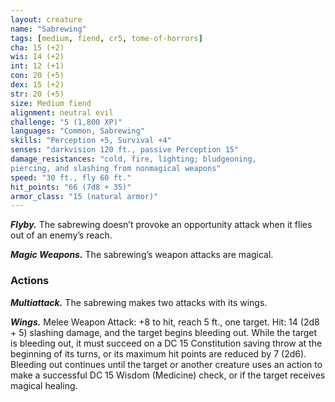 ```yaml
---
layout: creature
name: "Sabrewing"
tags: [medium, fiend, cr5, tome-of-horrors]
cha: 15 (+2)
wis: 14 (+2)
int: 12 (+1)
con: 20 (+5)
dex: 15 (+2)
str: 20 (+5)
size: Medium fiend
alignment: neutral evil
challenge: "5 (1,800 XP)"
languages: "Common, Sabrewing"
skills: "Perception +5, Survival +4"
senses: "darkvision 120 ft., passive Perception 15"
damage_resistances: "cold, fire, lighting; bludgeoning,
piercing, and slashing from nonmagical weapons"
speed: "30 ft., fly 60 ft."
hit_points: "66 (7d8 + 35)"
armor_class: "15 (natural armor)"
---
```


***Flyby.*** The sabrewing doesn’t provoke an opportunity attack when it
flies out of an enemy’s reach.

***Magic Weapons.*** The sabrewing’s weapon attacks are magical.

### Actions

***Multiattack.*** The sabrewing makes two attacks with its wings.

***Wings.*** Melee Weapon Attack: +8 to hit, reach 5 ft., one target. Hit: 14
(2d8 + 5) slashing damage, and the target begins bleeding out. While the
target is bleeding out, it must succeed on a DC 15 Constitution saving
throw at the beginning of its turns, or its maximum hit points are reduced
by 7 (2d6). Bleeding out continues until the target or another creature uses
an action to make a successful DC 15 Wisdom (Medicine) check, or if the
target receives magical healing.
